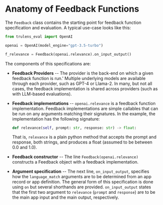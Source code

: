 # Anatomy of Feedback Functions

The `Feedback` class contains the starting point for feedback function
specification and evaluation. A typical use-case looks like this:

```python
from trulens_eval import OpenAI

openai = OpenAI(model_engine="gpt-3.5-turbo")

f_relevance = Feedback(openai.relevance).on_input_output()
```

The components of this specifications are:

- **Feedback Providers** -- The provider is the back-end on which a given
  feedback function is run.' Multiple underlying models are available through
  each provider, such as GPT-4 or Llama-2. In many, but not all cases, the
  feedback implementation is shared across providers (such as with LLM-based
  evaluations).

- **Feedback implementations** -- `openai.relevance` is a feedback function
  implementation. Feedback implementations are simple callables that can be run
  on any arguments matching their signatures. In the example, the implementation
  has the following signature:

  ```python
  def relevance(self, prompt: str, response: str) -> float:
  ```

  That is, `relevance` is a plain python method that accepts the prompt and
  response, both strings, and produces a float (assumed to be between 0.0 and
  1.0).

- **Feedback constructor** -- The line `Feedback(openai.relevance)` constructs a
  Feedback object with a feedback implementation.

- **Argument specification** -- The next line, `on_input_output`, specifies how
  the `language_match` arguments are to be determined from an app record or app
  definition. The general form of this specification is done using `on` but
  several shorthands are provided. `on_input_output` states that the first two
  argument to `relevance` (`prompt` and `response`) are to be the main app input
  and the main output, respectively.
